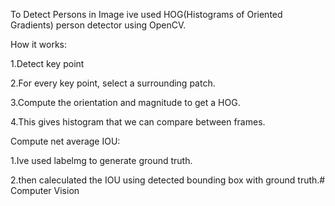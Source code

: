 To Detect Persons in Image ive used HOG(Histograms of Oriented Gradients) person detector using OpenCV.

How it works:

1.Detect key point

2.For every key point, select a surrounding patch.

3.Compute the orientation and magnitude to get a HOG.

4.This gives histogram that we can compare between frames.

Compute net average IOU:

1.Ive used labelmg to generate ground truth.

2.then caleculated the IOU using detected bounding box with ground truth.#   C o m p u t e r   V i s i o n  
 